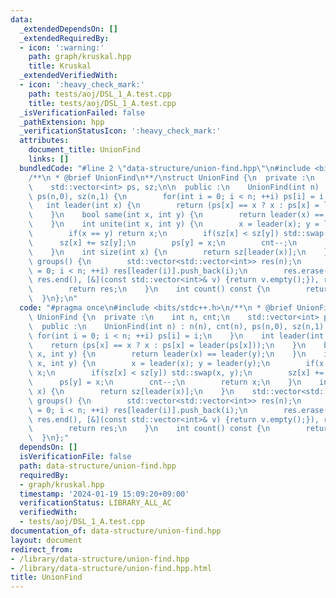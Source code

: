 ```yaml
---
data:
  _extendedDependsOn: []
  _extendedRequiredBy:
  - icon: ':warning:'
    path: graph/kruskal.hpp
    title: Kruskal
  _extendedVerifiedWith:
  - icon: ':heavy_check_mark:'
    path: tests/aoj/DSL_1_A.test.cpp
    title: tests/aoj/DSL_1_A.test.cpp
  _isVerificationFailed: false
  _pathExtension: hpp
  _verificationStatusIcon: ':heavy_check_mark:'
  attributes:
    document_title: UnionFind
    links: []
  bundledCode: "#line 2 \"data-structure/union-find.hpp\"\n#include <bits/stdc++.h>\n\
    /**\n * @brief UnionFind\n**/\nstruct UnionFind {\n  private :\n    int n, cnt;\n\
    \    std::vector<int> ps, sz;\n\n  public :\n    UnionFind(int n) : n(n), cnt(n),\
    \ ps(n,0), sz(n,1) {\n        for(int i = 0; i < n; ++i) ps[i] = i;\n    }\n \
    \   int leader(int x) {\n        return (ps[x] == x ? x : ps[x] = leader(ps[x]));\n\
    \    }\n    bool same(int x, int y) {\n        return leader(x) == leader(y);\n\
    \    }\n    int unite(int x, int y) {\n        x = leader(x); y = leader(y);\n\
    \        if(x == y) return x;\n        if(sz[x] < sz[y]) std::swap(x, y);\n  \
    \      sz[x] += sz[y];\n        ps[y] = x;\n        cnt--;\n        return x;\n\
    \    }\n    int size(int x) {\n        return sz[leader(x)];\n    }\n    std::vector<std::vector<int>>\
    \ groups() {\n        std::vector<std::vector<int>> res(n);\n        for(int i\
    \ = 0; i < n; ++i) res[leader(i)].push_back(i);\n        res.erase(std::remove_if(res.begin(),\
    \ res.end(), [&](const std::vector<int>& v) {return v.empty();}), res.end());\n\
    \        return res;\n    }\n    int count() const {\n        return cnt;\n  \
    \  }\n};\n"
  code: "#pragma once\n#include <bits/stdc++.h>\n/**\n * @brief UnionFind\n**/\nstruct\
    \ UnionFind {\n  private :\n    int n, cnt;\n    std::vector<int> ps, sz;\n\n\
    \  public :\n    UnionFind(int n) : n(n), cnt(n), ps(n,0), sz(n,1) {\n       \
    \ for(int i = 0; i < n; ++i) ps[i] = i;\n    }\n    int leader(int x) {\n    \
    \    return (ps[x] == x ? x : ps[x] = leader(ps[x]));\n    }\n    bool same(int\
    \ x, int y) {\n        return leader(x) == leader(y);\n    }\n    int unite(int\
    \ x, int y) {\n        x = leader(x); y = leader(y);\n        if(x == y) return\
    \ x;\n        if(sz[x] < sz[y]) std::swap(x, y);\n        sz[x] += sz[y];\n  \
    \      ps[y] = x;\n        cnt--;\n        return x;\n    }\n    int size(int\
    \ x) {\n        return sz[leader(x)];\n    }\n    std::vector<std::vector<int>>\
    \ groups() {\n        std::vector<std::vector<int>> res(n);\n        for(int i\
    \ = 0; i < n; ++i) res[leader(i)].push_back(i);\n        res.erase(std::remove_if(res.begin(),\
    \ res.end(), [&](const std::vector<int>& v) {return v.empty();}), res.end());\n\
    \        return res;\n    }\n    int count() const {\n        return cnt;\n  \
    \  }\n};"
  dependsOn: []
  isVerificationFile: false
  path: data-structure/union-find.hpp
  requiredBy:
  - graph/kruskal.hpp
  timestamp: '2024-01-19 15:09:20+09:00'
  verificationStatus: LIBRARY_ALL_AC
  verifiedWith:
  - tests/aoj/DSL_1_A.test.cpp
documentation_of: data-structure/union-find.hpp
layout: document
redirect_from:
- /library/data-structure/union-find.hpp
- /library/data-structure/union-find.hpp.html
title: UnionFind
---
```

